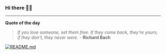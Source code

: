 ### Hi there 👋🏻


---

**Quote of the day**

> *If you love someone, set them free. If they come back, they're yours; if they don't, they never were.* - **Richard Bach** 

[![README.md](https://github.com/marcolovazzano/marcolovazzano/actions/workflows/readme.yml/badge.svg?branch=main)](https://github.com/marcolovazzano/marcolovazzano/actions/workflows/readme.yml)
